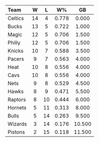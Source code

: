 | Team                             |  W  |  L  |  W%   |   GB   |
|:---------------------------------|:---:|:---:|:-----:|:------:|
| [](/r/bostonceltics) Celtics     | 14  |  4  | 0.778 | 0.000  |
| [](/r/mkebucks) Bucks            | 13  |  5  | 0.722 | 1.000  |
| [](/r/orlandomagic) Magic        | 12  |  5  | 0.706 | 1.500  |
| [](/r/sixers) Philly             | 12  |  5  | 0.706 | 1.500  |
| [](/r/nyknicks) Knicks           | 10  |  7  | 0.588 | 3.500  |
| [](/r/pacers) Pacers             |  9  |  7  | 0.563 | 4.000  |
| [](/r/heat) Heat                 | 10  |  8  | 0.556 | 4.000  |
| [](/r/clevelandcavs) Cavs        | 10  |  8  | 0.556 | 4.000  |
| [](/r/gonets) Nets               |  9  |  8  | 0.529 | 4.500  |
| [](/r/atlantahawks) Hawks        |  8  |  9  | 0.471 | 5.500  |
| [](/r/torontoraptors) Raptors    |  8  | 10  | 0.444 | 6.000  |
| [](/r/charlottehornets) Hornets  |  5  | 11  | 0.313 | 8.000  |
| [](/r/chicagobulls) Bulls        |  5  | 14  | 0.263 | 9.500  |
| [](/r/washingtonwizards) Wizards |  3  | 14  | 0.176 | 10.500 |
| [](/r/detroitpistons) Pistons    |  2  | 15  | 0.118 | 11.500 |